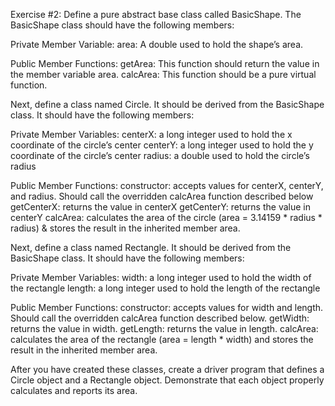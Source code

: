 Exercise #2:
Define a pure abstract base class called BasicShape. The BasicShape class should have the following members:

Private Member Variable:
    area: A double used to hold the shape’s area.

Public Member Functions:
    getArea: This function should return the value in the member variable area.
    calcArea: This function should be a pure virtual function.

Next, define a class named Circle. It should be derived from the BasicShape class. It should have the following members:

Private Member Variables:
    centerX: a long integer used to hold the x coordinate of the circle’s center
    centerY: a long integer used to hold the y coordinate of the circle’s center
    radius: a double used to hold the circle’s radius

Public Member Functions:
constructor: accepts values for centerX, centerY, and radius. Should call the overridden calcArea function described below
    getCenterX: returns the value in centerX
    getCenterY: returns the value in centerY
    calcArea: calculates the area of the circle (area = 3.14159 * radius * radius) & stores the result in the inherited 
    member area.

Next, define a class named Rectangle. It should be derived from the BasicShape class. It should have the following members:

Private Member Variables:
    width: a long integer used to hold the width of the rectangle
    length: a long integer used to hold the length of the rectangle

Public Member Functions:
    constructor: accepts values for width and length. Should call the overridden calcArea function described below.
    getWidth: returns the value in width.
    getLength: returns the value in length.
    calcArea: calculates the area of the rectangle (area = length * width) and stores the result in the inherited member 
    area.

After you have created these classes, create a driver program that defines a Circle object and a Rectangle object. Demonstrate that each object properly calculates and reports its area.
